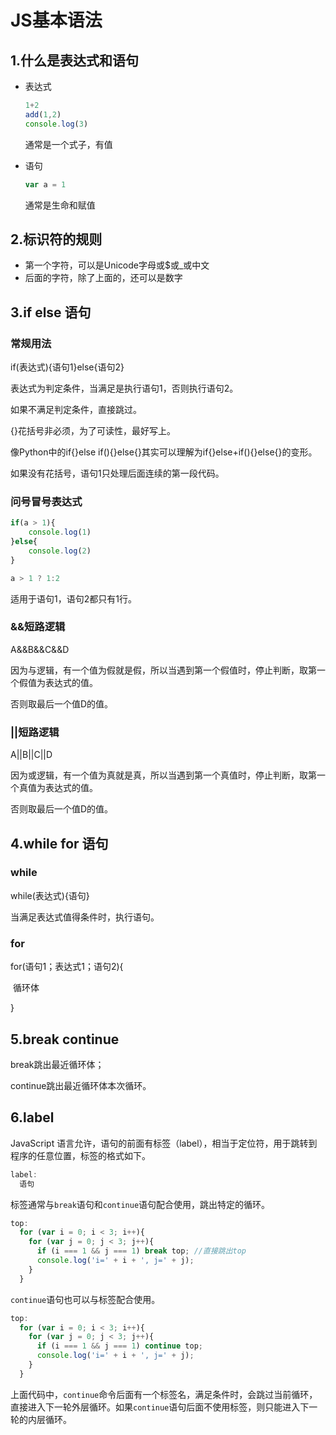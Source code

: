 # JS基本语法

## 1.什么是表达式和语句

* 表达式

  ```js
  1+2
  add(1,2)
  console.log(3)
  ```

  通常是一个式子，有值

* 语句

  ```js
  var a = 1
  ```

  通常是生命和赋值



## 2.标识符的规则

* 第一个字符，可以是Unicode字母或$或_或中文
* 后面的字符，除了上面的，还可以是数字



## 3.if else 语句

### 常规用法

if(表达式){语句1}else{语句2}

表达式为判定条件，当满足是执行语句1，否则执行语句2。

如果不满足判定条件，直接跳过。

{}花括号非必须，为了可读性，最好写上。

像Python中的if{}else if(){}else{}其实可以理解为if{}else+if(){}else{}的变形。

如果没有花括号，语句1只处理后面连续的第一段代码。



### 问号冒号表达式

```js
if(a > 1){
	console.log(1)
}else{
    console.log(2)
}

a > 1 ? 1:2
```

适用于语句1，语句2都只有1行。



### &&短路逻辑

A&&B&&C&&D

因为与逻辑，有一个值为假就是假，所以当遇到第一个假值时，停止判断，取第一个假值为表达式的值。

否则取最后一个值D的值。



### ||短路逻辑

A||B||C||D

因为或逻辑，有一个值为真就是真，所以当遇到第一个真值时，停止判断，取第一个真值为表达式的值。

否则取最后一个值D的值。



## 4.while for 语句

### while

while(表达式){语句}

当满足表达式值得条件时，执行语句。

### for

for(语句1；表达式1；语句2){

​	循环体

}



## 5.break continue

break跳出最近循环体；

continue跳出最近循环体本次循环。



## 6.label

JavaScript 语言允许，语句的前面有标签（label），相当于定位符，用于跳转到程序的任意位置，标签的格式如下。

```js
label:
  语句
```

标签通常与`break`语句和`continue`语句配合使用，跳出特定的循环。

```js
top:
  for (var i = 0; i < 3; i++){
    for (var j = 0; j < 3; j++){
      if (i === 1 && j === 1) break top; //直接跳出top
      console.log('i=' + i + ', j=' + j);
    }
  }
```

`continue`语句也可以与标签配合使用。

```js
top:
  for (var i = 0; i < 3; i++){
    for (var j = 0; j < 3; j++){
      if (i === 1 && j === 1) continue top;
      console.log('i=' + i + ', j=' + j);
    }
  }
```

上面代码中，`continue`命令后面有一个标签名，满足条件时，会跳过当前循环，直接进入下一轮外层循环。如果`continue`语句后面不使用标签，则只能进入下一轮的内层循环。